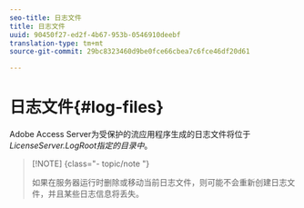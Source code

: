 ```yaml
---
seo-title: 日志文件
title: 日志文件
uuid: 90450f27-ed2f-4b67-953b-0546910deebf
translation-type: tm+mt
source-git-commit: 29bc8323460d9be0fce66cbea7c6fce46df20d61

---
```



# 日志文件{#log-files}

Adobe Access Server为受保护的流应用程序生成的日志文件将位于 *LicenseServer.LogRoot指定的目录中*。

>[!NOTE] {class=&quot;- topic/note &quot;}
>
>如果在服务器运行时删除或移动当前日志文件，则可能不会重新创建日志文件，并且某些日志信息将丢失。

